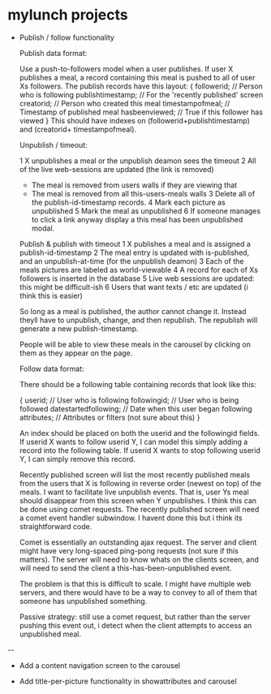 mylunch projects
================

* Publish / follow functionality 

  Publish data format:

  Use a push-to-followers model when a user publishes.  If user X publishes a
  meal, a record containing this meal is pushed to all of user Xs followers.
  The publish records have this layout:
    {
       followerid;          // Person who is following 
       publishtimestamp;    // For the 'recently published' screen
       creatorid;           // Person who created this meal
       timestampofmeal;     // Timestamp of published meal
       hasbeenviewed;       // True if this follower has viewed
    }
  This should have indexes on (followerid+publishtimestamp) and (creatorid+
  timestampofmeal).

  Unpublish / timeout:

  1 X unpublishes a meal or the unpublish deamon sees the timeout
  2 All of the live web-sessions are updated (the link is removed)
    - The meal is removed from users walls if they are viewing that
    - The meal is removed from all this-users-meals walls
  3 Delete all of the publish-id-timestamp records.
  4 Mark each picture as unpublished
  5 Mark the meal as unpublished
  6 If someone manages to click a link anyway display a this meal has been 
    unpublished modal.

  Publish & publish with timeout
  1 X publishes a meal and is assigned a publish-id-timestamp
  2 The meal entry is updated with is-published, and an unpublish-at-time (for 
    the unpublish deamon)
  3 Each of the meals pictures are labeled as world-viewable
  4 A record for each of Xs followers is inserted in the database
  5 Live web sessions are updated: this might be difficult-ish
  6 Users that want texts / etc are updated (i think this is easier)

  So long as a meal is published, the author cannot change it.  Instead theyll
  have to unpublish, change, and then republish.  The republish will generate
  a new publish-timestamp.

  People will be able to view these meals in the carousel by clicking on them as
  they appear on the page.  

  Follow data format:

  There should be a following table containing records that look like this:

  {
     userid;                // User who is following
     followingid;           // User who is being followed 
     datestartedfollowing;  // Date when this user began following
     attributes;            // Attributes or filters (not sure about this)
  }

  An index should be placed on both the userid and the followingid fields.  If
  userid X wants to follow userid Y, I can model this simply adding a record 
  into the following table.  If userid X wants to stop following userid Y, I 
  can simply remove this record.

  Recently published screen will list the most recently published meals from
  the users that X is following in reverse order (newest on top) of the meals.
  I want to facilitate live unpublish events.  That is, user Ys meal should 
  disappear from this screen when Y unpublishes.  I think this can be done 
  using comet requests.  The recently published screen will need a comet event
  handler subwindow.  I havent done this but i think its straightforward code.

  Comet is essentially an outstanding ajax request.  The server and client
  might have very long-spaced ping-pong requests (not sure if this matters).
  The server will need to know whats on the clients screen, and will need to 
  send the client a this-has-been-unpublished event.

  The problem is that this is difficult to scale.  I might have multiple web
  servers, and there would have to be a way to convey to all of them that 
  someone has unpublished something.

  Passive strategy: still use a comet request, but rather than the server 
  pushing this event out, i detect when the client attempts to access an
  unpublished meal.

--

* Add a content navigation screen to the carousel

* Add title-per-picture functionality in showattributes and carousel
